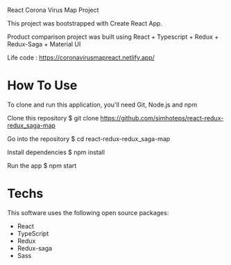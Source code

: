 React Corona Virus Map Project

This project was bootstrapped with Create React App.

Product comparison project was built using React + Typescript + Redux + Redux-Saga + Material UI 

Life code : https://coronavirusmapreact.netlify.app/


# How To Use
To clone and run this application, you'll need Git, Node.js and npm

Clone this repository
$ git clone https://github.com/simhoteps/react-redux-redux_saga-map

Go into the repository
$ cd react-redux-redux_saga-map

Install dependencies
$ npm install

Run the app
$ npm start

# Techs </br>
This software uses the following open source packages:
<ul>
<li> React </li> 
<li> TypeScript </li> 
<li> Redux </li> 
<li> Redux-saga </li> 
<li> Sass </li> 
</ul>
